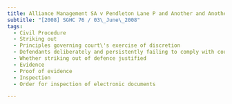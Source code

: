 ```yaml
---
title: Alliance Management SA v Pendleton Lane P and Another and Another Suit 
subtitle: "[2008] SGHC 76 / 03\_June\_2008"
tags:
  - Civil Procedure
  - Striking out
  - Principles governing court\'s exercise of discretion
  - Defendants deliberately and persistently failing to comply with court orders
  - Whether striking out of defence justified
  - Evidence
  - Proof of evidence
  - Inspection
  - Order for inspection of electronic documents

---
```


